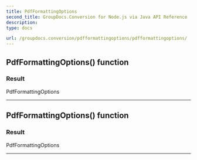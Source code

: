 ```yaml
---
title: PdfFormattingOptions
second_title: GroupDocs.Conversion for Node.js via Java API Reference
description: 
type: docs

url: /groupdocs.conversion/pdfformattingoptions/pdfformattingoptions/
---
```


## PdfFormattingOptions() function


### Result
PdfFormattingOptions


---


## PdfFormattingOptions() function


### Result
PdfFormattingOptions


---


